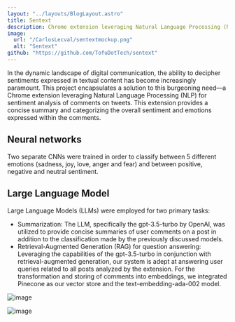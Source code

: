 ```yaml
---
layout: "../layouts/BlogLayout.astro"
title: Sentext
description: Chrome extension leveraging Natural Language Processing (NLP) for sentiment analysis of comments on tweets.
image:
  url: "/CarlosLecval/sentextmockup.png"
  alt: "Sentext"
github: "https://github.com/TofuDotTech/sentext"
---
```


In the dynamic landscape of digital communication, the ability to decipher sentiments expressed in textual content has become increasingly paramount.
This project encapsulates a solution to this burgeoning need—a Chrome extension leveraging Natural Language Processing (NLP) for sentiment analysis of comments on tweets.
This extension provides a concise summary and categorizing the overall sentiment and emotions expressed within the comments.

## Neural networks

Two separate CNNs were trained in order to classify between 5 different emotions (sadness, joy, love, anger and fear) and between positive, negative and neutral sentiment.

## Large Language Model

Large Language Models (LLMs) were employed for two primary tasks:

- Summarization: The LLM, specifically the gpt-3.5-turbo by OpenAI, was utilized to provide concise summaries of user comments on a post in addition to the classification made by the previously discussed models.
- Retrieval-Augmented Generation (RAG) for question answering: Leveraging the capabilities of the gpt-3.5-turbo in conjunction with retrieval-augmented generation, our system is adept at answering user queries related to all posts analyzed by the extension. For the transformation and storing of comments into embeddings, we integrated Pinecone as our vector store and the text-embedding-ada-002 model.

![image](https://github.com/user-attachments/assets/0c146d1e-9a8c-40f9-a170-3f2dbf3e1fb7)

![image](https://github.com/user-attachments/assets/0eb4c380-aee7-42de-a8db-aa32d336b96b)
